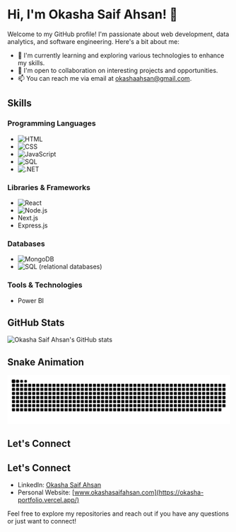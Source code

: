 # Hi, I'm Okasha Saif Ahsan! 👋

Welcome to my GitHub profile! I'm passionate about web development, data analytics, and software engineering. Here's a bit about me:

- 🌱 I'm currently learning and exploring various technologies to enhance my skills.
- 💼 I'm open to collaboration on interesting projects and opportunities.
- 📫 You can reach me via email at [okashaahsan@gmail.com](mailto:okashaahsan@gmail.com).

## Skills

### Programming Languages
- ![HTML](https://img.shields.io/badge/-HTML-orange)
- ![CSS](https://img.shields.io/badge/-CSS-blue)
- ![JavaScript](https://img.shields.io/badge/-JavaScript-yellow)
- ![SQL](https://img.shields.io/badge/-SQL-lightgrey)
- ![.NET](https://img.shields.io/badge/-.NET-green)

### Libraries & Frameworks
- ![React](https://img.shields.io/badge/-React-blue)
- ![Node.js](https://img.shields.io/badge/-Node.js-green)
- Next.js
- Express.js

### Databases
- ![MongoDB](https://img.shields.io/badge/-MongoDB-green)
- ![SQL](https://img.shields.io/badge/-SQL-lightgrey) (relational databases)

### Tools & Technologies
- Power BI
## GitHub Stats

![Okasha Saif Ahsan's GitHub stats](https://github-readme-stats.vercel.app/api?username=okashasaif&show_icons=true&theme=dark)

## Snake Animation

![Snake animation](https://github.com/Platane/snk/raw/output/github-contribution-grid-snake.svg)
## Let's Connect

## Let's Connect

- LinkedIn: [Okasha Saif Ahsan](https://www.linkedin.com/in/okasha-saif-ahsan-8a9a30280/)
- Personal Website: [www.okashasaifahsan.com](https://okasha-portfolio.vercel.app/)

Feel free to explore my repositories and reach out if you have any questions or just want to connect!


